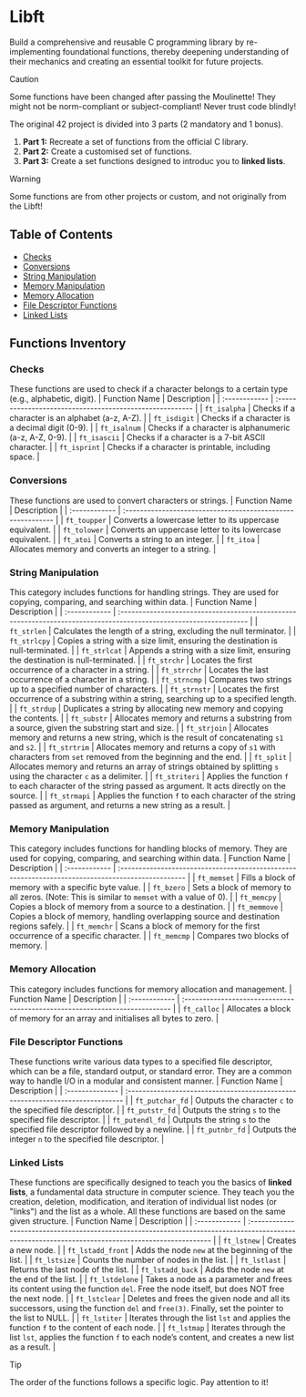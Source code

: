 # Libft
Build a comprehensive and reusable C programming library by re-implementing foundational functions, thereby deepening understanding of their mechanics and creating an essential toolkit for future projects.

> [!CAUTION]
> Some functions have been changed after passing the Moulinette! They might not be norm-compliant or subject-compliant! Never trust code blindly!

The original 42 project is divided into 3 parts (2 mandatory and 1 bonus).
1. **Part 1:** Recreate a set of functions from the official C library.
2. **Part 2:** Create a customised set of functions.
3. **Part 3:** Create a set functions designed to introduc you to **linked lists**.

> [!WARNING]
> Some functions are from other projects or custom, and not originally from the Libft!

## Table of Contents

- [Checks](https://github.com/spacotto/libft/blob/main/README.md#checks)
- [Conversions](https://github.com/spacotto/libft/blob/main/README.md#conversions)
- [String Manipulation](https://github.com/spacotto/libft/blob/main/README.md#string-manipulation)
- [Memory Manipulation](https://github.com/spacotto/libft/blob/main/README.md#memory-manipulation)
- [Memory Allocation](https://github.com/spacotto/libft/blob/main/README.md#memory-allocation)
- [File Descriptor Functions](https://github.com/spacotto/libft/blob/main/README.md#file-descriptor-functions)
- [Linked Lists](https://github.com/spacotto/libft/blob/main/README.md#linked-lists)

## Functions Inventory

### Checks
These functions are used to check if a character belongs to a certain type (e.g., alphabetic, digit).
| Function Name | Description                                              |
| :------------ | :------------------------------------------------------- |
| `ft_isalpha`  | Checks if a character is an alphabet (a-z, A-Z).         |
| `ft_isdigit`  | Checks if a character is a decimal digit (0-9).          |
| `ft_isalnum`  | Checks if a character is alphanumeric (a-z, A-Z, 0-9).   |
| `ft_isascii`  | Checks if a character is a 7-bit ASCII character.        |
| `ft_isprint`  | Checks if a character is printable, including space.     |

### Conversions
These functions are used to convert characters or strings.
| Function Name | Description                                                 |
| :------------ | :---------------------------------------------------------- |
| `ft_toupper`  | Converts a lowercase letter to its uppercase equivalent.    |
| `ft_tolower`  | Converts an uppercase letter to its lowercase equivalent.   |
| `ft_atoi`     | Converts a string to an integer.                            |
| `ft_itoa`     | Allocates memory and converts an integer to a string.       |

### String Manipulation
This category includes functions for handling strings. They are used for copying, comparing, and searching within data.
| Function Name | Description                                                                                                        |
| :------------ | :----------------------------------------------------------------------------------------------------------------- |
| `ft_strlen`   | Calculates the length of a string, excluding the null terminator.                                                  |
| `ft_strlcpy`  | Copies a string with a size limit, ensuring the destination is null-terminated.                                    |
| `ft_strlcat`  | Appends a string with a size limit, ensuring the destination is null-terminated.                                   |
| `ft_strchr`   | Locates the first occurrence of a character in a string.                                                           |
| `ft_strrchr`  | Locates the last occurrence of a character in a string.                                                            |
| `ft_strncmp`  | Compares two strings up to a specified number of characters.                                                       |
| `ft_strnstr`  | Locates the first occurrence of a substring within a string, searching up to a specified length.                   |
| `ft_strdup`   | Duplicates a string by allocating new memory and copying the contents.                                             |
| `ft_substr`   | Allocates memory and returns a substring from a source, given the substring start and size.                        |
| `ft_strjoin`  | Allocates memory and returns a new string, which is the result of concatenating `s1` and `s2`.                     |
| `ft_strtrim`  | Allocates memory and returns a copy of `s1` with characters from `set` removed from the beginning and the end.     |
| `ft_split`    | Allocates memory and returns an array of strings obtained by splitting `s` using the character `c` as a delimiter. |
| `ft_striteri` | Applies the function `f` to each character of the string passed as argument. It acts directly on the source.       |
| `ft_strmapi`  | Applies the function `f` to each character of the string passed as argument, and returns a new string as a result. |

### Memory Manipulation
This category includes functions for handling blocks of memory. They are used for copying, comparing, and searching within data.
| Function Name | Description                                                                                       |
| :------------ | :------------------------------------------------------------------------------------------------ |
| `ft_memset`   | Fills a block of memory with a specific byte value.                                               |
| `ft_bzero`    | Sets a block of memory to all zeros. (Note: This is similar to `memset` with a value of 0).       |
| `ft_memcpy`   | Copies a block of memory from a source to a destination.                                          |
| `ft_memmove`  | Copies a block of memory, handling overlapping source and destination regions safely.             |
| `ft_memchr`   | Scans a block of memory for the first occurrence of a specific character.                         |
| `ft_memcmp`   | Compares two blocks of memory.                                                                    |

### Memory Allocation
This category includes functions for memory allocation and management.
| Function Name | Description                                                                 |
| :------------ | :-------------------------------------------------------------------------- |
| `ft_calloc`   | Allocates a block of memory for an array and initialises all bytes to zero. |

### File Descriptor Functions
These functions write various data types to a specified file descriptor, which can be a file, standard output, or standard error. They are a common way to handle I/O in a modular and consistent manner.
| Function Name   | Description                                                                    |
| :-------------- | :----------------------------------------------------------------------------- |
| `ft_putchar_fd` | Outputs the character `c` to the specified file descriptor.                    |
| `ft_putstr_fd`  | Outputs the string `s` to the specified file descriptor.                       |
| `ft_putendl_fd` | Outputs the string `s` to the specified file descriptor followed by a newline. |
| `ft_putnbr_fd`  | Outputs the integer `n` to the specified file descriptor.                      |

### Linked Lists
These functions are specifically designed to teach you the basics of **linked lists**, a fundamental data structure in computer science. They teach you the creation, deletion, modification, and iteration of individual list nodes (or "links") and the list as a whole. All these functions are based on the same given structure.
| Function Name | Description |
| :------------ | :------------------------------------------------------------------------------------------------------------------------------------------------- |
| `ft_lstnew`       | Creates a new node.                                                                                                                            |
| `ft_lstadd_front` | Adds the node `new` at the beginning of the list.                                                                                              |
| `ft_lstsize`      | Counts the number of nodes in the list.                                                                                                        |
| `ft_lstlast`      | Returns the last node of the list.                                                                                                             |
| `ft_lstadd_back`  | Adds the node `new` at the end of the list.                                                                                                    |
| `ft_lstdelone`    | Takes a node as a parameter and frees its content using the function `del`. Free the node itself, but does NOT free the next node.             |
| `ft_lstclear`     | Deletes and frees the given node and all its successors, using the function `del` and `free(3)`. Finally, set the pointer to the list to NULL. |
| `ft_lstiter`      | Iterates through the list `lst` and applies the function `f` to the content of each node.                                                      |
| `ft_lstmap`       | Iterates through the list `lst`, applies the function `f` to each node’s content, and creates a new list as a result.                          |
> [!TIP]
> The order of the functions follows a specific logic. Pay attention to it!

